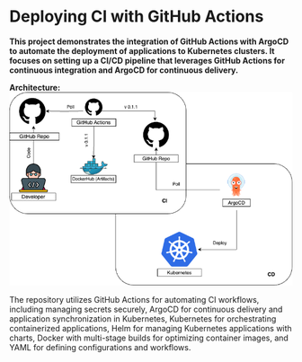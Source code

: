 # Deploying CI with GitHub Actions

**This project demonstrates the integration of GitHub Actions with ArgoCD to automate the deployment of applications to Kubernetes clusters. It focuses on setting up a CI/CD pipeline that leverages GitHub Actions for continuous integration and ArgoCD for continuous delivery.**

**Architecture:**
![Architecture](static/image/13.png)

The repository utilizes GitHub Actions for automating CI workflows, including managing secrets securely, ArgoCD for continuous delivery and application synchronization in Kubernetes, Kubernetes for orchestrating containerized applications, Helm for managing Kubernetes applications with charts, Docker with multi-stage builds for optimizing container images, and YAML for defining configurations and workflows.